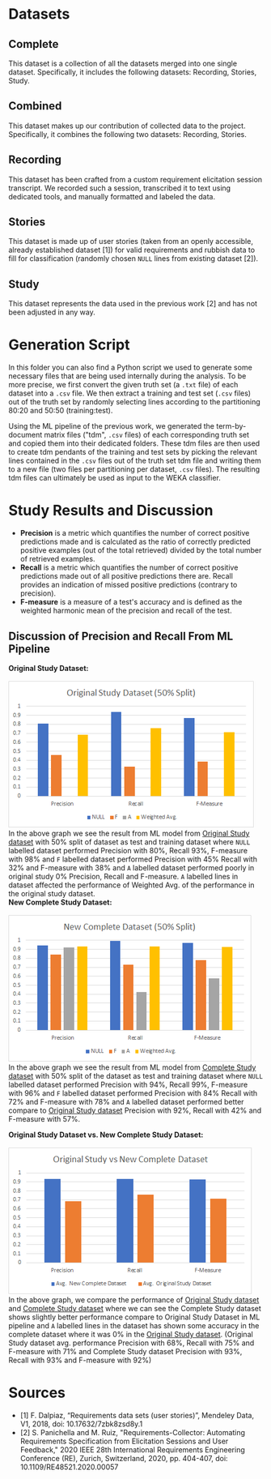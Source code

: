 # Datasets

## Complete <a name="CompleteDS"></a>
This dataset is a collection of all the datasets merged into one single dataset.
Specifically, it includes the following datasets: Recording, Stories, Study.

## Combined
This dataset makes up our contribution of collected data to the project.
Specifically, it combines the following two datasets: Recording, Stories.

## Recording
This dataset has been crafted from a custom requirement elicitation session transcript.
We recorded such a session, transcribed it to text using dedicated tools, and manually formatted and labeled the data.

## Stories
This dataset is made up of user stories (taken from an openly accessible, already established dataset [1]) for valid requirements and rubbish data to fill for classification (randomly chosen `NULL` lines from existing dataset [2]).

## Study <a name="studyDS"></a>
This dataset represents the data used in the previous work [2] and has not been adjusted in any way.



# Generation Script
In this folder you can also find a Python script we used to generate some necessary files that are being used internally during the analysis.
To be more precise, we first convert the given truth set (a `.txt` file) of each dataset into a `.csv` file.
We then extract a training and test set (`.csv` files) out of the truth set by randomly selecting lines according to the partitioning 80:20 and 50:50 (training:test).


Using the ML pipeline of the previous work, we generated the term-by-document matrix files ("tdm", `.csv` files) of each corresponding truth set and copied them into their dedicated folders.
These tdm files are then used to create tdm pendants of the training and test sets by picking the relevant lines contained in the `.csv` files out of the truth set tdm file and writing them to a new file (two files per partitioning per dataset, `.csv` files).
The resulting tdm files can ultimately be used as input to the WEKA classifier.

# Study Results and Discussion
- **Precision** is a metric which quantifies the number of correct positive predictions made and is calculated as the ratio of correctly predicted positive examples (out of the total retrieved) divided by the total number of retrieved examples.
- **Recall** is a metric which quantifies the number of correct positive predictions made out of all positive predictions there are. Recall provides an indication of missed positive predictions (contrary to precision).
- **F-measure** is a measure of a test's accuracy and is defined as the weighted harmonic mean of the precision and recall of the test. 


##  Discussion of Precision and Recall From ML Pipeline 
**Original Study Dataset:**\
\
![](../combined-pipelines/images/Original_Study_Result_Graph.png)
\
In the above graph we see the result from ML model from [Original Study dataset](#studyDS)  with 50% split of dataset as test and training dataset where `NULL` labelled dataset performed  Precision with 80%, Recall 93%,  F-measure with  98%  and  `F` labelled dataset performed  Precision with  45%  Recall with  32% and  F-measure with  38% and  `A` labelled dataset performed poorly in original study 0% Precision, Recall and F-measure. `A` labelled lines in dataset affected the performance of Weighted Avg. of the performance in the original study dataset.
\
**New Complete Study Dataset:**\
\
![](../combined-pipelines/images/New_Dataset_Result_Graph.png)
\
In the above graph we see the result from ML model from [Complete Study dataset](#CompleteDS)  with 50% split of the dataset as test and training dataset where `NULL` labelled dataset performed  Precision with 94%, Recall 99%,  F-measure with  96%  and  `F` labelled dataset performed  Precision with  84%  Recall with  72% and  F-measure with  78% and  `A` labelled dataset performed better compare to [Original Study dataset](#studyDS)    Precision with 92%, Recall with 42% and F-measure with 57%. 


**Original Study Dataset vs. New Complete Study Dataset:**\
\
![](../combined-pipelines/images/Compare_Both_Dataset_Result_Graph.png)
\
In the above graph, we compare the performance of [Original Study dataset](#studyDS) and [Complete Study dataset](#CompleteDS) where we can see the Complete Study dataset shows slightly better performance compare to Original Study Dataset in ML pipeline and `A` labelled lines in the dataset has shown some accuracy in the complete dataset where it was 0% in the [Original Study dataset](#studyDS). (Original Study dataset avg. performance  Precision with 68%, Recall with 75% and F-measure with 71% and Complete Study dataset Precision with 93%, Recall with 93% and F-measure with 92%) 


# Sources
- [1] F. Dalpiaz, “Requirements data sets (user stories)”, Mendeley Data, V1, 2018, doi: 10.17632/7zbk8zsd8y.1
- [2] S. Panichella and M. Ruiz, "Requirements-Collector: Automating Requirements Specification from Elicitation Sessions and User Feedback," 2020 IEEE 28th International Requirements Engineering Conference (RE), Zurich, Switzerland, 2020, pp. 404-407, doi: 10.1109/RE48521.2020.00057
